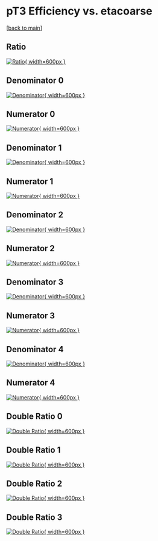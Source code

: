 # pT3 Efficiency vs. etacoarse

[[back to main](./)]



## Ratio

[![Ratio](../mtv/var/pT3_vtr_11_-1_eff_etacoarse.png){ width=600px }](../mtv/var/pT3_vtr_11_-1_eff_etacoarse.pdf)

## Denominator 0

[![Denominator](../mtv/den/pT3_vtr_11_-1_eff_etacoarse_den0.png){ width=600px }](../mtv/den/pT3_vtr_11_-1_eff_etacoarse_den0.pdf)

## Numerator 0

[![Numerator](../mtv/num/pT3_vtr_11_-1_eff_etacoarse_num0.png){ width=600px }](../mtv/num/pT3_vtr_11_-1_eff_etacoarse_num0.pdf)

## Denominator 1

[![Denominator](../mtv/den/pT3_vtr_11_-1_eff_etacoarse_den1.png){ width=600px }](../mtv/den/pT3_vtr_11_-1_eff_etacoarse_den1.pdf)

## Numerator 1

[![Numerator](../mtv/num/pT3_vtr_11_-1_eff_etacoarse_num1.png){ width=600px }](../mtv/num/pT3_vtr_11_-1_eff_etacoarse_num1.pdf)

## Denominator 2

[![Denominator](../mtv/den/pT3_vtr_11_-1_eff_etacoarse_den2.png){ width=600px }](../mtv/den/pT3_vtr_11_-1_eff_etacoarse_den2.pdf)

## Numerator 2

[![Numerator](../mtv/num/pT3_vtr_11_-1_eff_etacoarse_num2.png){ width=600px }](../mtv/num/pT3_vtr_11_-1_eff_etacoarse_num2.pdf)

## Denominator 3

[![Denominator](../mtv/den/pT3_vtr_11_-1_eff_etacoarse_den3.png){ width=600px }](../mtv/den/pT3_vtr_11_-1_eff_etacoarse_den3.pdf)

## Numerator 3

[![Numerator](../mtv/num/pT3_vtr_11_-1_eff_etacoarse_num3.png){ width=600px }](../mtv/num/pT3_vtr_11_-1_eff_etacoarse_num3.pdf)

## Denominator 4

[![Denominator](../mtv/den/pT3_vtr_11_-1_eff_etacoarse_den4.png){ width=600px }](../mtv/den/pT3_vtr_11_-1_eff_etacoarse_den4.pdf)

## Numerator 4

[![Numerator](../mtv/num/pT3_vtr_11_-1_eff_etacoarse_num4.png){ width=600px }](../mtv/num/pT3_vtr_11_-1_eff_etacoarse_num4.pdf)

## Double Ratio 0

[![Double Ratio](../mtv/ratio/pT3_vtr_11_-1_eff_etacoarse_ratio0.png){ width=600px }](../mtv/ratio/pT3_vtr_11_-1_eff_etacoarse_ratio0.pdf)

## Double Ratio 1

[![Double Ratio](../mtv/ratio/pT3_vtr_11_-1_eff_etacoarse_ratio1.png){ width=600px }](../mtv/ratio/pT3_vtr_11_-1_eff_etacoarse_ratio1.pdf)

## Double Ratio 2

[![Double Ratio](../mtv/ratio/pT3_vtr_11_-1_eff_etacoarse_ratio2.png){ width=600px }](../mtv/ratio/pT3_vtr_11_-1_eff_etacoarse_ratio2.pdf)

## Double Ratio 3

[![Double Ratio](../mtv/ratio/pT3_vtr_11_-1_eff_etacoarse_ratio3.png){ width=600px }](../mtv/ratio/pT3_vtr_11_-1_eff_etacoarse_ratio3.pdf)

